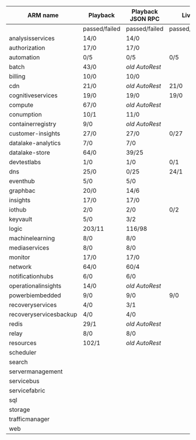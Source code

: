 |ARM name              |Playback     |Playback JSON RPC|Live         |Live JSON RPC|PS Live      |
|----------------------|-------------|-----------------|-------------|-------------|-------------|
|                      |passed/failed|passed/failed    |passed/failed|passed/failed|passed/failed|
|analysisservices      |14/0         |14/0             |             |             |4/4          |
|authorization         |17/0         |17/0             |             |3/12         |             |
|automation            |0/5          |0/5              |0/5          |             |62/3         |
|batch                 |43/0         |_old AutoRest_   |             |             |150/32       |
|billing               |10/0         |10/0             |             |             |0/10         |
|cdn                   |21/0         |_old AutoRest_   |21/0         |             |1/18
|cognitiveservices     |19/0         |19/0             |19/0         |             |1/11
|compute               |67/0         |_old AutoRest_   |             |             |             |
|conumption            |10/1         |11/0             |             |             |3/6
|containerregistry     |9/0          |_old AutoRest_   |             |             |1/2
|customer-insights     |27/0         |27/0             |0/27         |0/27         |             |
|datalake-analytics    |7/0          |7/0              |             |             |0/18
|datalake-store        |64/0         |39/25            |             |             |14/0
|devtestlabs           |1/0          |1/0              |0/1          |             |0/5
|dns                   |25/0         |0/25             |24/1         |             |1/42
|eventhub              |5/0          |5/0              |             |             |1/4
|graphbac              |20/0         |14/6             |             |             |             |
|insights              |17/0         |17/0             |             |             |32/34
|iothub                |2/0          |2/0              |0/2          |             |0/1
|keyvault              |5/0          |3/2              |             |             |17/10
|logic                 |203/11       |116/98           |             |             |45/19
|machinelearning       |8/0          |8/0              |             |             |0/8
|mediaservices         |8/0          |8/0              |             |             |1/1
|monitor               |17/0         |17/0             |             |             |             |
|network               |64/0         |60/4             |             |             |1/62         |
|notificationhubs      |6/0          |6/0              |             |             |1/3          |
|operationalinsights   |14/0         |_old AutoRest_   |             |             |1/12         |
|powerbiembedded       |9/0          |9/0              |9/0          |             |8/0          |
|recoveryservices      |4/0          |3/1              |             |             |0/1          |
|recoveryservicesbackup|4/0          |4/0              |             |             |0/25         |
|redis                 |29/1         |_old AutoRest_   |             |             |9/3          |
|relay                 |8/0          |8/0              |             |             |1/5          |
|resources             |102/1        |_old AutoRest_   |             |             |59/80        |
|scheduler             |             |                 |             |             |8/0          |
|search                |             |                 |             |             |             |
|servermanagement      |             |                 |             |             |0/3
|servicebus            |             |                 |             |             |1/6
|servicefabric         |             |                 |             |             |0/10
|sql                   |             |                 |             |0/46         |45/144       |
|storage               |             |                 |             |             |9/3
|trafficmanager        |             |                 |             |             |4/41
|web                   |             |                 |             |             |0/40
